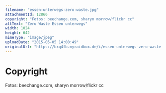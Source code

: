 ```yaml
---
filename: "essen-unterwegs-zero-waste.jpg"
attachmentId: 12866
copyright: "Fotos: beechange.com, sharyn morrow/flickr cc"
altText: "Zero Waste Essen unterwegs"
width: 1024
height: 642
mimeType: "image/jpeg"
uploadDate: "2015-05-05 14:08:49"
originalUrl: "https://bxq4fb.myraidbox.de/i/essen-unterwegs-zero-waste.jpg"
---
```


# Copyright

Fotos: beechange.com, sharyn morrow/flickr cc
